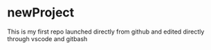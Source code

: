 # newProject
This is my first repo launched directly from github and edited directly
through vscode and gitbash